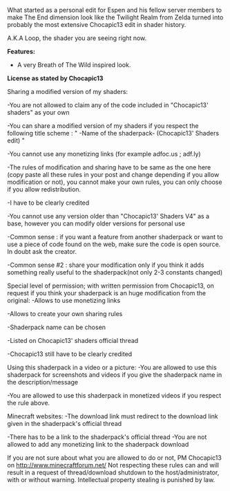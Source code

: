 What started as a personal edit for Espen and his fellow server members to make The End dimension look like the Twilight Realm from Zelda
turned into probably the most extensive Chocapic13 edit in shader history. 

A.K.A Loop, the shader you are seeing right now.

**Features:**

- A very Breath of The Wild inspired look.






**License as stated by Chocapic13**

Sharing a modified version of my shaders:

-You are not allowed to claim any of the code included in "Chocapic13' shaders" as your own

-You can share a modified version of my shaders if you respect the following title scheme : " -Name of the shaderpack- (Chocapic13' Shaders edit) "

-You cannot use any monetizing links (for example adfoc.us ; adf.ly)

-The rules of modification and sharing have to be same as the one here (copy paste all these rules in your post and change depending if you allow modification or not), you cannot make your own rules, you can only choose if you allow redistribution.

-I have to be clearly credited

-You cannot use any version older than "Chocapic13' Shaders V4" as a base, however you can modify older versions for personal use

-Common sense : if you want a feature from another shaderpack or want to use a piece of code found on the web, make sure the code is open source. In doubt ask the creator.

-Common sense #2 : share your modification only if you think it adds something really useful to the shaderpack(not only 2-3 constants changed)

Special level of permission; with written permission from Chocapic13, on request if you think your shaderpack is an huge modification from the original:
-Allows to use monetizing links

-Allows to create your own sharing rules

-Shaderpack name can be chosen

-Listed on Chocapic13' shaders official thread

-Chocapic13 still have to be clearly credited


Using this shaderpack in a video or a picture:
-You are allowed to use this shaderpack for screenshots and videos if you give the shaderpack name in the description/message

-You are allowed to use this shaderpack in monetized videos if you respect the rule above.


Minecraft websites:
-The download link must redirect to the download link given in the shaderpack's official thread

-There has to be a link to the shaderpack's official thread
-You are not allowed to add any monetizing link to the shaderpack download


If you are not sure about what you are allowed to do or not, PM Chocapic13 on http://www.minecraftforum.net/
Not respecting these rules can and will result in a request of thread/download shutdown to the host/administrator, with or without warning. Intellectual property stealing is punished by law.
